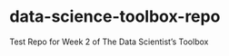 data-science-toolbox-repo
=========================

Test Repo for Week 2 of The Data Scientist’s Toolbox
